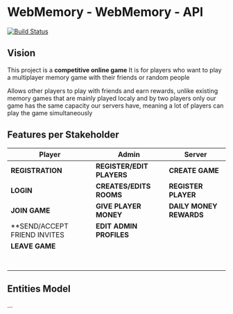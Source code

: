 # WebMemory - WebMemory - API

[![Build Status](https://travis-ci.org/UdL-EPS-SoftArch/webmemory-api.svg?branch=master)](https://travis-ci.org/UdL-EPS-SoftArch/webmemory-api/branches) 

## Vision

This project is a **competitive online game**
It is for players who want to play a multiplayer memory game with their friends or random people

Allows other players to play with friends and earn rewards, 
unlike existing memory games that are mainly played localy and by two players only
our game has the same capacity our servers have, meaning a lot of players can play the game simultaneously



## Features per Stakeholder

| Player                        | Admin                           | Server                          |
| ------------------------------| --------------------------------| --------------------------------|
| **REGISTRATION**              | **REGISTER/EDIT PLAYERS**       | **CREATE GAME**
| **LOGIN**                     | **CREATES/EDITS ROOMS**         | **REGISTER PLAYER**
| **JOIN GAME**                 | **GIVE PLAYER MONEY**           | **DAILY MONEY REWARDS**
| **SEND/ACCEPT FRIEND INVITES  | **EDIT ADMIN PROFILES**         |
| **LEAVE GAME**                |                                 |
|                               |                                 |
|                               |                                 |
|                               |                                 |
|                               |                                 |
|                               |                                 |
|                               |                                 |
|                               |                                 |

## Entities Model

...
